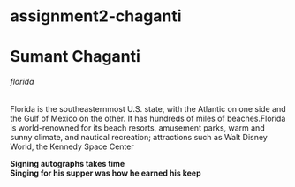 # assignment2-chaganti
<h1>Sumant Chaganti</h1>
<h6>florida</h6>
<p>Florida is the southeasternmost U.S. state, with the Atlantic on one side and the Gulf of Mexico on the other. It has hundreds of miles of beaches.Florida is world-renowned for its beach resorts, amusement parks, warm and sunny climate, and nautical recreation; attractions such as Walt Disney World, the Kennedy Space Center</p>
<b>Signing autographs takes time</b><br>
<b>Singing for his supper was how he earned his keep</b>